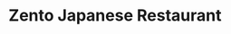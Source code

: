 ---
layout: place
title: "Zento Japanese Restaurant"
permalink: /virginia/alexandria/zento-japanese-restaurant.html
stateAbbr: VA
stateName: Virginia
cityName: Alexandria
seo:
  name: "Zento Japanese Restaurant"
  type: Restaurant
  links: http://www.zentorestaurant.com/index.html
description: "Sushi, ramen & more in a modern Japanese eatery with exposed beams, brick accents & Asian touches. Zento Japanese Restaurant serves delicious sushi in Alexandria, Virginia. Try fresh Japanese dishes for a great dining experience. Available for takeout, delivery, lunch, and dinner."
place_id: ChIJ7cAVevqwt4kRB3LFDhAHGCA
photos:
  - name: >-
      places/ChIJ7cAVevqwt4kRB3LFDhAHGCA/photos/AeeoHcLM1K6z6nts3335fg2EdsAm4gciSA5fUymJpwhhQFN5sZgGcMaWk7ZBHCwUxwrU3rLuPl8XNoilw-1Ju3belgqNiN7Cgzc4-YOY319mVkdkLawnPVxVQsac0W70W6K9N3kDpyLF-F4-gaIdOCqleHCwkRD5XcAijyrKtkkXtxI5RwPDOYDLngdEKGOuB1-VqU2V_kMFuY5UMx12qFUPeW_F7TLdXjV-Gctq8IsCbyjwvgBYXt-qDbQf8CnjWOEldko6ubpF6e13pNx0_M96AUfcjelIbKdHWFdlfvMztmwXHw
    widthPx: 4032
    heightPx: 3024
    authorAttributions:
      - displayName: Zento Japanese Restaurant
        uri: https://maps.google.com/maps/contrib/110258770379684838534
        photoUri: >-
          https://lh3.googleusercontent.com/a-/ALV-UjXch44jwjp7NGwyDHMc0wfRpuhMVOisRSLxBlk2l9kRqdwPFiE=s100-p-k-no-mo
    flagContentUri: >-
      https://www.google.com/local/imagery/report/?cb_client=maps_api_places.places_api&image_key=!1e10!2sAF1QipP-z9emBa_uPj9lT2rG-jIQetNTxSJfB2QVz9KH&hl=en-US
    googleMapsUri: >-
      https://www.google.com/maps/place//data=!3m4!1e2!3m2!1sAF1QipP-z9emBa_uPj9lT2rG-jIQetNTxSJfB2QVz9KH!2e10!4m2!3m1!1s0x89b7b0fa7a15c0ed:0x201807100ec57207
  - name: >-
      places/ChIJ7cAVevqwt4kRB3LFDhAHGCA/photos/AeeoHcLvX5fONdbT6k3xsGd8AAkhnlferyXLe0K-bsXNy5S18p8DJ5jrHtXIUsWK4zR6koqds9eMPxLxjpCmY0KebwEDLISG7Qacdi5hcf4YVsZCN40xpNbZ8ztcGcczHDPWPecIHJSIz4f24m0d2TfHEzgDN4SwR5Psogh2wJY_pdVlmKsXqTD-O5aEvxd-FCew6FY0mAOQnWd6COAnIQuMlcf7Z9S3SGhr-blD94afU_wySCDRl_KygutusWa9HuEGkUZcd1mGPv_dagc8PHJDgoy67xT-ODhjbdx5kEzmMUflKg
    widthPx: 4032
    heightPx: 3024
    authorAttributions:
      - displayName: Zento Japanese Restaurant
        uri: https://maps.google.com/maps/contrib/110258770379684838534
        photoUri: >-
          https://lh3.googleusercontent.com/a-/ALV-UjXch44jwjp7NGwyDHMc0wfRpuhMVOisRSLxBlk2l9kRqdwPFiE=s100-p-k-no-mo
    flagContentUri: >-
      https://www.google.com/local/imagery/report/?cb_client=maps_api_places.places_api&image_key=!1e10!2sAF1QipMEFJJ89LjyiSxflwKJ2z2O67Gk3LweSPrTquR3&hl=en-US
    googleMapsUri: >-
      https://www.google.com/maps/place//data=!3m4!1e2!3m2!1sAF1QipMEFJJ89LjyiSxflwKJ2z2O67Gk3LweSPrTquR3!2e10!4m2!3m1!1s0x89b7b0fa7a15c0ed:0x201807100ec57207
  - name: >-
      places/ChIJ7cAVevqwt4kRB3LFDhAHGCA/photos/AeeoHcKzSxUnpu_VEMsPxbepPC-hBQbLZCs6jSK6XAU35R2S_GYTEhpI_D6vYG51vMxmR2by-_jgLenj20aYdgRh_9Dw5GyqNDSU8o1EmGRy8H0nYr4M8n9Sxc9SHRri-7KNw-Av7mzzySkwjTxnTYmg0BWWFJ5OpywzWbffF10ciTUo9BYZ-LshJ3YLk6mh8-1-mI1KCNBAvNQZN8wLMKedYeX4iC6_ko7yNgVY46EfKMyseDIZN74QsPYnMz4XqM_6Mwb0SMIGktwIiwDzLtjUwsaiaFJp0HI9rSWwpKN7pRS4HQgQEUPr2mqbdyzJdNaLk0gzCjrm4U1e3hRBuUTiTRKKb9Ad6F5yEf2ccBDNwgPf10OT8a5wlL__LA4KCaVRfDHqCrH_TSNP3nZfEQCYrOTMqP9h4wBBOjcBLRskNQj1PLEbnj4AwdKjO4Q17w6_
    widthPx: 4000
    heightPx: 1848
    authorAttributions:
      - displayName: Andom Gebreselassie
        uri: https://maps.google.com/maps/contrib/116099462907730123523
        photoUri: >-
          https://lh3.googleusercontent.com/a-/ALV-UjU62-Bi2F1BaYBacBntvDarBIb7qk3mzFUn3fnOR5g_UT6_ko1Puw=s100-p-k-no-mo
    flagContentUri: >-
      https://www.google.com/local/imagery/report/?cb_client=maps_api_places.places_api&image_key=!1e10!2sCIABIhADydERRBGKV2ftG14ABEB8&hl=en-US
    googleMapsUri: >-
      https://www.google.com/maps/place//data=!3m4!1e2!3m2!1sCIABIhADydERRBGKV2ftG14ABEB8!2e10!4m2!3m1!1s0x89b7b0fa7a15c0ed:0x201807100ec57207
  - name: >-
      places/ChIJ7cAVevqwt4kRB3LFDhAHGCA/photos/AeeoHcJPxuIb17m7GngPsQUIcoksLVepUWQiWzAP112_SzGHUelhYeKCALdifBGNHNrCBhdXzvPx_URrDPzihC4PcE8oPoRJg_naj_9ukdv-FsRoqiKZ-53JEdlAb747kOpAWBMl-P_z6Eb2BQsOhEhvFfFATYnQhGmjPamRitsqOBmo9Cv82W0ix4uodaeSP-c_wpojM7-QM_jVig0IQDbk1yydwBqaewAX5Q0XYsD6N08rFW6ULxmAaQaUhnPjskPn_ajl4G7iVPecF7ckuFbWhKBvLPAwaWX0bHnLB2pCF_6KEwFeoZB2e2DUSkbHHC7e2GBmQqf35XuySgAVhjOQs3mV8u9QsmJFJGvVw8WWaxKvF9uDbGVqmxYAa9WrcpYqqSdsMLHTa8FsCY2sr4kd6fbW9KgDBg7mCNFfDfSgD2dtFZZa
    widthPx: 4032
    heightPx: 3024
    authorAttributions:
      - displayName: David Travis Freidman
        uri: https://maps.google.com/maps/contrib/112587541062734972467
        photoUri: >-
          https://lh3.googleusercontent.com/a-/ALV-UjVxwnwQJ3siDn7n-2iYz-chPogzdA5qb9Ncwda-jE8kZH29xah6=s100-p-k-no-mo
    flagContentUri: >-
      https://www.google.com/local/imagery/report/?cb_client=maps_api_places.places_api&image_key=!1e10!2sCIHM0ogKEICAgICvsvzl1AE&hl=en-US
    googleMapsUri: >-
      https://www.google.com/maps/place//data=!3m4!1e2!3m2!1sCIHM0ogKEICAgICvsvzl1AE!2e10!4m2!3m1!1s0x89b7b0fa7a15c0ed:0x201807100ec57207
  - name: >-
      places/ChIJ7cAVevqwt4kRB3LFDhAHGCA/photos/AeeoHcJiM22t3NEgi5Gy-J58AnzyHq7tS1aXHb-UUv9BAumJTovZ_MERyxM8L9Lwegl5Cc4_GxSWdu252uUiDzFIbOy6XX2kwH-WxaJPFyLtNhSsCWJE-SzIR5-gRUj5JsEAYS4cVV_L1roEdmYU8K716thc2C2vIX9K-72802XNO6_QLLB2OPATDWLTwRaFWYeM7qtXMaVblYlQSB4YtHhECP0dCm5Sbac1X6sURmFfgElAe1Fq__H7lv2fvQHV7E20ncIyn6lt0E_aELYKAIK9fNTWMzFsKTRmf4LZZKWmR36YAeVrcvI_ZYi5C4NgCIpXZ1AWOAVAqIt12DHAE-c3c5rm7QBo6TKBnslUFpMPG68pR6v1TAs_kfOlxpqEQbKCxZCzR3OqfD29uExfoJZZnYfXB8AHhuuK58KIBE2tcBQ7Bw
    widthPx: 3000
    heightPx: 4000
    authorAttributions:
      - displayName: KC Choi
        uri: https://maps.google.com/maps/contrib/102587242510383059186
        photoUri: >-
          https://lh3.googleusercontent.com/a-/ALV-UjWTBGcR9F3i_H-xjc6yYo_p4chWxQREuFCPNA6dksQhR3oDfaj-Og=s100-p-k-no-mo
    flagContentUri: >-
      https://www.google.com/local/imagery/report/?cb_client=maps_api_places.places_api&image_key=!1e10!2sCIHM0ogKEICAgIDbkrPFfw&hl=en-US
    googleMapsUri: >-
      https://www.google.com/maps/place//data=!3m4!1e2!3m2!1sCIHM0ogKEICAgIDbkrPFfw!2e10!4m2!3m1!1s0x89b7b0fa7a15c0ed:0x201807100ec57207
  - name: >-
      places/ChIJ7cAVevqwt4kRB3LFDhAHGCA/photos/AeeoHcJFqMWMqrvGXQrzm6kEXaogBFUw1eIRfH-Vb7C3HpGv0utUsyP8oVe7nWl_ll120KEKIu-54DaTCt3mY8_GG8TCZt91L_oGOZZ4NIdJeQTp7pqYk7WOXFlDckgDezjhn9xkfRBstgiWth--q5xBvdgx8rC_qsqE0FBbAgJMLdkd1aHo73WWxE00YCRUogRWW0gLB1cGKcrppIO5x1af11eOdRStgGzWBOYnW6jnFL8cJQ2Q4Azzi5bUpyFL5D1P-qEBKFJpYiNp3fOHKlp1a-IBtJ2QfCvHYjTECnN7g2fxivcj-LlFrPpMZkFR982FDQ8dGa03xmLSHrvngIJm9KVrCqqD3EjjSECCH4OxNrcZ-R9kK12rEGEdL1CTZ8DShPiHevkci27EOt0l7MW_dQJH7TEAThFgovOl_HgGr2z-8m3N
    widthPx: 4032
    heightPx: 3024
    authorAttributions:
      - displayName: Ashley Soto
        uri: https://maps.google.com/maps/contrib/104075184520497748433
        photoUri: >-
          https://lh3.googleusercontent.com/a-/ALV-UjV_Kd9tp9JxgOrS6QlUDGtdihix0es4qGvnNnlAsqj7ClMwRkVB=s100-p-k-no-mo
    flagContentUri: >-
      https://www.google.com/local/imagery/report/?cb_client=maps_api_places.places_api&image_key=!1e10!2sCIHM0ogKEICAgIDt1ZPIywE&hl=en-US
    googleMapsUri: >-
      https://www.google.com/maps/place//data=!3m4!1e2!3m2!1sCIHM0ogKEICAgIDt1ZPIywE!2e10!4m2!3m1!1s0x89b7b0fa7a15c0ed:0x201807100ec57207
  - name: >-
      places/ChIJ7cAVevqwt4kRB3LFDhAHGCA/photos/AeeoHcLCel_R_H-UVS0wIUuEtWWai_YDtoYwcgAhFJc_E3hVVMTk0uA78mhJ6IMsPZrzABFD7fRpxkvGrvn03Gdy6dqqsO45WbnataRDiD0sjquW2c2qT5quy8hJg7Xgj8NqiohR161ey_RiAXb4qig-jrV1hXUUt-oCwuWKVLJSqmT-9nT9KKT7jwFWzzixrYWMdQU84a9NqrzZwKYYdBC8TUs5Xu3dS2i-6oAgFrJKoOJ6ZeMtltJrKkIAQ8o7od5SN_yhNptpsi7ZdhBi1CLTYJ4zxFPrAVxDb3mO-TJgh7PGBqoutyIhD2JYjBZXG4PLrftA0S0gKs2FbTiOsQ4fH2LqBlmkMjnBAkqPNlXqoSasxBltBwYLZi3AIxkHQmmcqyI4typAY66e-oaiQTEaSXQc18stMceYH1uZ1QFHpj3Dh7NGS2-GXKeDddXVXt1q
    widthPx: 1848
    heightPx: 4000
    authorAttributions:
      - displayName: Andom Gebreselassie
        uri: https://maps.google.com/maps/contrib/116099462907730123523
        photoUri: >-
          https://lh3.googleusercontent.com/a-/ALV-UjU62-Bi2F1BaYBacBntvDarBIb7qk3mzFUn3fnOR5g_UT6_ko1Puw=s100-p-k-no-mo
    flagContentUri: >-
      https://www.google.com/local/imagery/report/?cb_client=maps_api_places.places_api&image_key=!1e10!2sCIABIhADycKzLghhtWfNDYcABQQm&hl=en-US
    googleMapsUri: >-
      https://www.google.com/maps/place//data=!3m4!1e2!3m2!1sCIABIhADycKzLghhtWfNDYcABQQm!2e10!4m2!3m1!1s0x89b7b0fa7a15c0ed:0x201807100ec57207
  - name: >-
      places/ChIJ7cAVevqwt4kRB3LFDhAHGCA/photos/AeeoHcK-Fxm0h7kTOhGpHqJ9rjp39QL1Ad-KmYEGUpNK692ePYo_j6EBmfnP2C-GLa_Z_HaxKFmstYuyDWusg12FFhmcpdK_LcobZRmnb9zfjXwHll78I7PFMHO8pZpPh9g751DVFXUkMx3WAUc5d4-Fc3mcKfZgQ-WhrKO353XQKgCjpZPgTFUNq7oyHmukD2sNYjnEfs3w7qK3Lg8imnQ59_2SX55tDx7QqUPK8FqoK4DYwtlN0YzDyllTZpc6tQGax_R1tXuw1YaztwpFohMkwr6hdMWRAklAkKEM9qIF2yYl29Kf6HYREHjf15-LEGWIJK4YqZERM3-PkiqNTPU7OfO2BdMr8Bys3DRxBd0Yw0StU9yuvlqD7w3hGMx0U7g3IhiUsGke3Ixbrj97zK8tF8zDEuETCAEW_XgkgCO6jvQwSCI
    widthPx: 3024
    heightPx: 4032
    authorAttributions:
      - displayName: Alexandra K
        uri: https://maps.google.com/maps/contrib/111353714230203617398
        photoUri: >-
          https://lh3.googleusercontent.com/a-/ALV-UjWB1nfVZCbtW9nETj2BFF3Znhz0ZHftso7DpnsAwGtRspAwUzxJSA=s100-p-k-no-mo
    flagContentUri: >-
      https://www.google.com/local/imagery/report/?cb_client=maps_api_places.places_api&image_key=!1e10!2sCIHM0ogKEICAgIDp-5jS5wE&hl=en-US
    googleMapsUri: >-
      https://www.google.com/maps/place//data=!3m4!1e2!3m2!1sCIHM0ogKEICAgIDp-5jS5wE!2e10!4m2!3m1!1s0x89b7b0fa7a15c0ed:0x201807100ec57207
  - name: >-
      places/ChIJ7cAVevqwt4kRB3LFDhAHGCA/photos/AeeoHcJAq_J7dcaBP7rBjzFX2OUfBlw2RYbM4nNhqZk10zvWwikCItrnEHwnJr5a7t9L1P2SVe-GKVZW2dMSNPymuZvwbb2XeWpFTU71BmvULL8SjpYAccdllBSlrvL7DXR0xSC8vi96DaS8BpIUoegwAJ0DnMNycOK6QR8J84dFl_kWp7IK7Z9G_g-rY9mB2I62vYYBvr9OftuqBvJTmZ7MW54Tx5hj1mwuFh2eDqBaEeqw7MJGROCu457Ef4kKU0y_MkEQg3yRNkILeUsd_Z8Bli7hTjfMjfsepwSwv38wdvnhpQIvNaMFN0ME2rHRoV8SzQGdHDBmB3jLe5fGd4WT_WfPt3cdxUi52aYEr-GvUjHZHlEwotQAfSAF3zOVOTr-nyMJ-vch2Ox3MQCJ6Cz2nhgtU8-YcQYzLAx7aiYQNK4MiQ
    widthPx: 3024
    heightPx: 4032
    authorAttributions:
      - displayName: Belle Neal
        uri: https://maps.google.com/maps/contrib/112300106415877113962
        photoUri: >-
          https://lh3.googleusercontent.com/a-/ALV-UjWXYFAAlB0rF6FoI02RaYDA3uyWTHLzw6a6-RBsoD54tVlop2Wu=s100-p-k-no-mo
    flagContentUri: >-
      https://www.google.com/local/imagery/report/?cb_client=maps_api_places.places_api&image_key=!1e10!2sCIHM0ogKEICAgICPhuPZPA&hl=en-US
    googleMapsUri: >-
      https://www.google.com/maps/place//data=!3m4!1e2!3m2!1sCIHM0ogKEICAgICPhuPZPA!2e10!4m2!3m1!1s0x89b7b0fa7a15c0ed:0x201807100ec57207
  - name: >-
      places/ChIJ7cAVevqwt4kRB3LFDhAHGCA/photos/AeeoHcIcBhV8Vn6iFU4Aa0lm6l6vfkyOaNfQRJd17-Etw1mxQJRiJxfiitn8zvcYlBeTgZilP4EvDliKYH0Z6TbcRMN9nJhCQMvbNPEjpddhGZdnBhA5AAakE3U0xXZkFWC1N_m0TCFzvovAAo-TBX7_GRn5GyZkubSmyht_UMFxV-AxdsJX0sYwDP5pjNCBGM-735ZewRxZWyuNGLq8B-2HlZQ51SAg0pEpSkKeOhQdK1olJQJIm4HSxP2qsNJyQdHDrb6v4KJvIjb48MMLBVVS74_d_OErXXUb-oGISK5YPnAj4uMC8pW_pq9BsYUmIaSDsbgLN0__kjWNvP31J_dmc76afWntJVDXJ4-WME0MaqAXDNoca0fz7a2GAIv5Ps208vk7WQGp1yxKGCnaocYqSO7kCxP2cUSDeil-ULlKUZD2Cg
    widthPx: 2311
    heightPx: 1691
    authorAttributions:
      - displayName: Polina Bk
        uri: https://maps.google.com/maps/contrib/105400974072935549200
        photoUri: >-
          https://lh3.googleusercontent.com/a-/ALV-UjUnUBQVWM0O64HU7KapLOmN7LwpgYemmOc66cgLSLVcMld-keU=s100-p-k-no-mo
    flagContentUri: >-
      https://www.google.com/local/imagery/report/?cb_client=maps_api_places.places_api&image_key=!1e10!2sCIHM0ogKEICAgMCg3PmiZQ&hl=en-US
    googleMapsUri: >-
      https://www.google.com/maps/place//data=!3m4!1e2!3m2!1sCIHM0ogKEICAgMCg3PmiZQ!2e10!4m2!3m1!1s0x89b7b0fa7a15c0ed:0x201807100ec57207
address: 693 N Washington St, Alexandria, VA 22314, USA
street: 693 N Washington St
city: Alexandria
state: VA
zip: '22314'
country: USA
neighborhood: Alexandria Historical District
latitude: '38.811656'
longitude: '-77.045310'
accessibility_options:
  wheelchairAccessibleEntrance: true
  wheelchairAccessibleRestroom: true
  wheelchairAccessibleSeating: true
business_status: OPERATIONAL
name: Zento Japanese Restaurant
google_maps_links:
  directionsUri: >-
    https://www.google.com/maps/dir//''/data=!4m7!4m6!1m1!4e2!1m2!1m1!1s0x89b7b0fa7a15c0ed:0x201807100ec57207!3e0
  placeUri: https://maps.google.com/?cid=2312606174203441671
  writeAReviewUri: >-
    https://www.google.com/maps/place//data=!4m3!3m2!1s0x89b7b0fa7a15c0ed:0x201807100ec57207!12e1
  reviewsUri: >-
    https://www.google.com/maps/place//data=!4m4!3m3!1s0x89b7b0fa7a15c0ed:0x201807100ec57207!9m1!1b1
  photosUri: >-
    https://www.google.com/maps/place//data=!4m3!3m2!1s0x89b7b0fa7a15c0ed:0x201807100ec57207!10e5
primary_type: Japanese Restaurant
opening_hours:
  regular: null
  current: null
secondary_opening_hours:
  regular:
    weekdayDescriptions: null
    type: null
  current:
    weekdayDescriptions: null
    type: null
phone: (703) 566-3695
price_level: PRICE_LEVEL_MODERATE
price_range: null
rating: '4.5'
rating_count: 0
website: http://www.zentorestaurant.com/index.html
reviews:
  - name: >-
      places/ChIJ7cAVevqwt4kRB3LFDhAHGCA/reviews/ChdDSUhNMG9nS0VJQ0FnTUNnM1BtaXhRRRAB
    relativePublishTimeDescription: a month ago
    rating: 5
    text:
      text: >-
        We've ordered multiple times, and it's always been a delightful
        experience. Each order arrives carefully packaged, and the freshness of
        the dishes is truly remarkable. It's so satisfying to enjoy food that
        consistently exceeds our expectations!
      languageCode: en
    originalText:
      text: >-
        We've ordered multiple times, and it's always been a delightful
        experience. Each order arrives carefully packaged, and the freshness of
        the dishes is truly remarkable. It's so satisfying to enjoy food that
        consistently exceeds our expectations!
      languageCode: en
    authorAttribution:
      displayName: Polina Bk
      uri: https://www.google.com/maps/contrib/105400974072935549200/reviews
      photoUri: >-
        https://lh3.googleusercontent.com/a-/ALV-UjUnUBQVWM0O64HU7KapLOmN7LwpgYemmOc66cgLSLVcMld-keU=s128-c0x00000000-cc-rp-mo
    publishTime: '2025-02-15T04:18:35.769120Z'
    flagContentUri: >-
      https://www.google.com/local/review/rap/report?postId=ChdDSUhNMG9nS0VJQ0FnTUNnM1BtaXhRRRAB&d=17924085&t=1
    googleMapsUri: >-
      https://www.google.com/maps/reviews/data=!4m6!14m5!1m4!2m3!1sChdDSUhNMG9nS0VJQ0FnTUNnM1BtaXhRRRAB!2m1!1s0x89b7b0fa7a15c0ed:0x201807100ec57207
  - name: >-
      places/ChIJ7cAVevqwt4kRB3LFDhAHGCA/reviews/ChdDSUhNMG9nS0VJQ0FnSUNma2VtR3V3RRAB
    relativePublishTimeDescription: 3 months ago
    rating: 5
    text:
      text: >-
        I enjoyed all of the dishes I tried, but especially the Yakitoti!  It
        was perfectly cooked and sauced.


        My friend especially loved his Godzilla roll, but was surprised there
        wasn’t an avocado roll listed on the menu.
      languageCode: en
    originalText:
      text: >-
        I enjoyed all of the dishes I tried, but especially the Yakitoti!  It
        was perfectly cooked and sauced.


        My friend especially loved his Godzilla roll, but was surprised there
        wasn’t an avocado roll listed on the menu.
      languageCode: en
    authorAttribution:
      displayName: Angela Tardy
      uri: https://www.google.com/maps/contrib/112877659244816941405/reviews
      photoUri: >-
        https://lh3.googleusercontent.com/a/ACg8ocL4ZI-FOt3PPw90FognsVQwTmNORJ-juRbnRWO_oRC6ivtT9w=s128-c0x00000000-cc-rp-mo-ba2
    publishTime: '2024-12-29T23:53:29.606948Z'
    flagContentUri: >-
      https://www.google.com/local/review/rap/report?postId=ChdDSUhNMG9nS0VJQ0FnSUNma2VtR3V3RRAB&d=17924085&t=1
    googleMapsUri: >-
      https://www.google.com/maps/reviews/data=!4m6!14m5!1m4!2m3!1sChdDSUhNMG9nS0VJQ0FnSUNma2VtR3V3RRAB!2m1!1s0x89b7b0fa7a15c0ed:0x201807100ec57207
  - name: >-
      places/ChIJ7cAVevqwt4kRB3LFDhAHGCA/reviews/ChZDSUhNMG9nS0VJQ0FnSURObDl1UlRnEAE
    relativePublishTimeDescription: a year ago
    rating: 5
    text:
      text: >-
        I have dined at this restaurant more than 5 times. It’s a charming sushi
        restaurant with around 10-15 tables, and the experience was always
        delightful.

        The small size created an intimate atmosphere, perfect for enjoying the
        expertly crafted special rolls. Each bite was a burst of flavors,
        showcasing the chef's skill and creativity. The freshness of the
        ingredients elevated the overall dining experience. The quantity is very
        good and the you get a very good value for money. I will gladly pay 20%
        more for this type of food.

        The attentive staff and cozy ambiance make this hidden gem a must-try
        for sushi enthusiasts.

        Restrooms are clean and diaper changing station is available. Abundant
        parking available in the same building, just behind the restaurant.
      languageCode: en
    originalText:
      text: >-
        I have dined at this restaurant more than 5 times. It’s a charming sushi
        restaurant with around 10-15 tables, and the experience was always
        delightful.

        The small size created an intimate atmosphere, perfect for enjoying the
        expertly crafted special rolls. Each bite was a burst of flavors,
        showcasing the chef's skill and creativity. The freshness of the
        ingredients elevated the overall dining experience. The quantity is very
        good and the you get a very good value for money. I will gladly pay 20%
        more for this type of food.

        The attentive staff and cozy ambiance make this hidden gem a must-try
        for sushi enthusiasts.

        Restrooms are clean and diaper changing station is available. Abundant
        parking available in the same building, just behind the restaurant.
      languageCode: en
    authorAttribution:
      displayName: Aston C
      uri: https://www.google.com/maps/contrib/117021601745809952835/reviews
      photoUri: >-
        https://lh3.googleusercontent.com/a-/ALV-UjWKZnIrqNFuWLw6UwnWjKFCUrYnsKLiUmVeY4ywq3MTxEP5_-3hPA=s128-c0x00000000-cc-rp-mo-ba6
    publishTime: '2024-01-26T23:47:50.105387Z'
    flagContentUri: >-
      https://www.google.com/local/review/rap/report?postId=ChZDSUhNMG9nS0VJQ0FnSURObDl1UlRnEAE&d=17924085&t=1
    googleMapsUri: >-
      https://www.google.com/maps/reviews/data=!4m6!14m5!1m4!2m3!1sChZDSUhNMG9nS0VJQ0FnSURObDl1UlRnEAE!2m1!1s0x89b7b0fa7a15c0ed:0x201807100ec57207
  - name: >-
      places/ChIJ7cAVevqwt4kRB3LFDhAHGCA/reviews/ChdDSUhNMG9nS0VJQ0FnSUNQaHVQWjdBRRAB
    relativePublishTimeDescription: 4 months ago
    rating: 5
    text:
      text: >-
        Great services with a large selection Japanese foods. The restaurant is
        nice and clean, nice and friendly staff.
      languageCode: en
    originalText:
      text: >-
        Great services with a large selection Japanese foods. The restaurant is
        nice and clean, nice and friendly staff.
      languageCode: en
    authorAttribution:
      displayName: Belle Neal
      uri: https://www.google.com/maps/contrib/112300106415877113962/reviews
      photoUri: >-
        https://lh3.googleusercontent.com/a-/ALV-UjWXYFAAlB0rF6FoI02RaYDA3uyWTHLzw6a6-RBsoD54tVlop2Wu=s128-c0x00000000-cc-rp-mo-ba4
    publishTime: '2024-11-23T18:38:22.106467Z'
    flagContentUri: >-
      https://www.google.com/local/review/rap/report?postId=ChdDSUhNMG9nS0VJQ0FnSUNQaHVQWjdBRRAB&d=17924085&t=1
    googleMapsUri: >-
      https://www.google.com/maps/reviews/data=!4m6!14m5!1m4!2m3!1sChdDSUhNMG9nS0VJQ0FnSUNQaHVQWjdBRRAB!2m1!1s0x89b7b0fa7a15c0ed:0x201807100ec57207
  - name: >-
      places/ChIJ7cAVevqwt4kRB3LFDhAHGCA/reviews/ChdDSUhNMG9nS0VJQ0FnSURIbXBPRW5nRRAB
    relativePublishTimeDescription: 7 months ago
    rating: 4
    text:
      text: >-
        We love to try new places for sushi and this was our first time. I
        wouldn’t say it was the best place but  it wasn’t  bad . Sushi choices
        are good and service can be slow but overall good.
      languageCode: en
    originalText:
      text: >-
        We love to try new places for sushi and this was our first time. I
        wouldn’t say it was the best place but  it wasn’t  bad . Sushi choices
        are good and service can be slow but overall good.
      languageCode: en
    authorAttribution:
      displayName: Dasha Motsar
      uri: https://www.google.com/maps/contrib/112404921514780729189/reviews
      photoUri: >-
        https://lh3.googleusercontent.com/a-/ALV-UjV0yn2JtDW685nVynqzDic3ulrM_VPI5b27X-NOuK1i6F4tBBv6=s128-c0x00000000-cc-rp-mo-ba5
    publishTime: '2024-09-14T22:05:16.604102Z'
    flagContentUri: >-
      https://www.google.com/local/review/rap/report?postId=ChdDSUhNMG9nS0VJQ0FnSURIbXBPRW5nRRAB&d=17924085&t=1
    googleMapsUri: >-
      https://www.google.com/maps/reviews/data=!4m6!14m5!1m4!2m3!1sChdDSUhNMG9nS0VJQ0FnSURIbXBPRW5nRRAB!2m1!1s0x89b7b0fa7a15c0ed:0x201807100ec57207
parking_options:
  paidStreetParking: true
  valetParking: false
  freeGarageParking: true
payment_options:
  acceptsCreditCards: true
  acceptsDebitCards: true
  acceptsCashOnly: false
  acceptsNfc: true
allow_dogs: null
curbside_pickup: null
delivery: true
dine_in: true
good_for_children: true
good_for_groups: true
good_for_sports: false
live_music: false
menu_for_children: false
outdoor_seating: false
reservable: true
restroom: true
serves_beer: true
serves_breakfast: false
serves_brunch: false
serves_cocktails: true
serves_coffee: false
serves_dinner: true
serves_dessert: true
serves_lunch: true
serves_vegetarian_food: true
serves_wine: true
takeout: true
update_category: essentials
summary: >-
  Sushi, ramen & more in a modern Japanese eatery with exposed beams, brick
  accents & Asian touches.

---